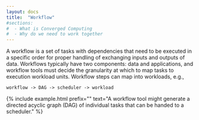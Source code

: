```yaml
---
layout: docs
title:  "Workflow"
#sections:
#  - What is Converged Computing
#  - Why do we need to work together
---
```


A workflow is a set of tasks with dependencies that need to be executed in a specific order for proper handling of exchanging inputs and outputs of data. Workflows typically have two components: data and applications, and workflow tools must decide the granularity at which to map tasks to execution workload units.  Workflow steps can map into workloads, e.g.,

```
workflow -> DAG -> scheduler -> workload
```

{% include example.html prefix="" text="A workflow tool might generate a directed acyclic graph (DAG) of individual tasks that can be handed to a scheduler." %} 


